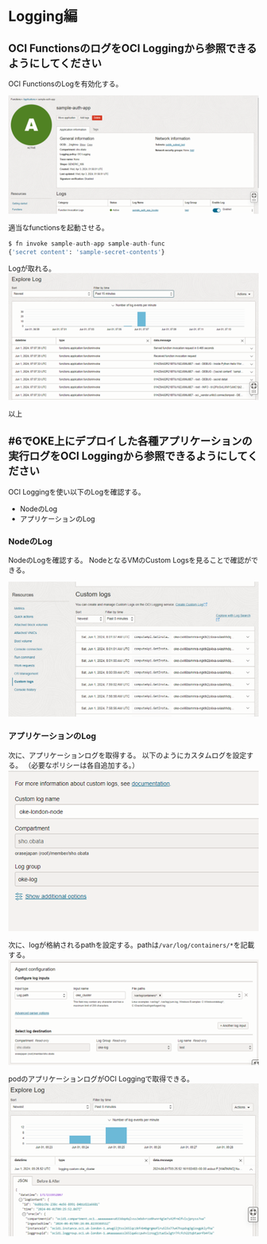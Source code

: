 # Logging編

## OCI FunctionsのログをOCI Loggingから参照できるようにしてください
OCI FunctionsのLogを有効化する。

![alt text](./images/01_log.png)

適当なfunctionsを起動させる。
```python
$ fn invoke sample-auth-app sample-auth-func
{'secret content': 'sample-secret-contents'}
```

Logが取れる。
![alt text](./images/02_log.png)

以上



## #6でOKE上にデプロイした各種アプリケーションの実行ログをOCI Loggingから参照できるようにしてください

OCI Loggingを使い以下のLogを確認する。
* NodeのLog
* アプリケーションのLog

### NodeのLog
NodeのLogを確認する。
NodeとなるVMのCustom Logsを見ることで確認ができる。

![alt text](./images/03_log.png)


### アプリケーションのLog
次に、アプリケーションログを取得する。
以下のようにカスタムログを設定する。
（必要なポリシーは各自追加する。）
![alt text](./images/04_log.png)


次に、logが格納されるpathを設定する。pathは`/var/log/containers/*`を記載する。
![alt text](./images/05_log.png)

podのアプリケーションログがOCI Loggingで取得できる。
![alt text](./images/06_log.png)

